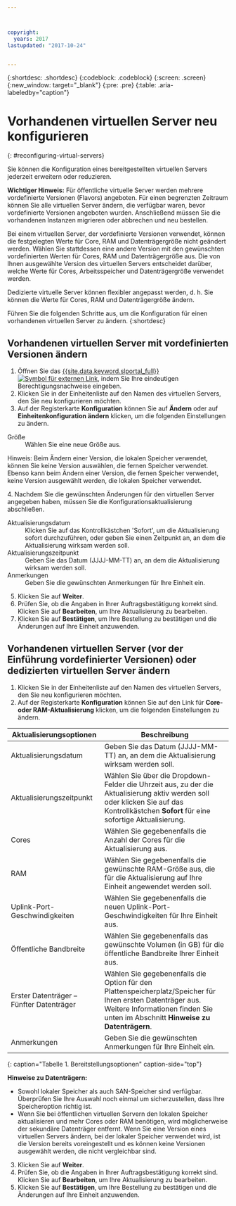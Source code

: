 ```yaml
---



copyright:
  years: 2017
lastupdated: "2017-10-24"


---
```


{:shortdesc: .shortdesc}
{:codeblock: .codeblock}
{:screen: .screen}
{:new_window: target="_blank"}
{:pre: .pre}
{:table: .aria-labeledby="caption"}


# Vorhandenen virtuellen Server neu konfigurieren
{: #reconfiguring-virtual-servers}

Sie können die Konfiguration eines bereitgestellten virtuellen Servers jederzeit erweitern oder reduzieren.  

**Wichtiger Hinweis:** Für öffentliche virtuelle Server werden mehrere vordefinierte Versionen (Flavors) angeboten. Für einen begrenzten Zeitraum können Sie alle virtuellen Server ändern, die verfügbar waren, bevor vordefinierte Versionen angeboten wurden. Anschließend müssen Sie die vorhandenen Instanzen migrieren oder abbrechen und neu bestellen. 

Bei einem virtuellen Server, der vordefinierte Versionen verwendet, können die festgelegten Werte für Core, RAM und Datenträgergröße nicht geändert werden. Wählen Sie stattdessen eine andere Version mit den gewünschten vordefinierten Werten für Cores, RAM und Datenträgergröße aus. Die von Ihnen ausgewählte Version des virtuellen Servers entscheidet darüber, welche Werte für Cores, Arbeitsspeicher und Datenträgergröße verwendet werden.  

Dedizierte virtuelle Server können flexibler angepasst werden, d. h. Sie können die Werte für Cores, RAM und Datenträgergröße ändern.

Führen Sie die folgenden Schritte aus, um die Konfiguration für einen vorhandenen virtuellen Server zu ändern.
{:shortdesc}

## Vorhandenen virtuellen Server mit vordefinierten Versionen ändern
1. Öffnen Sie das [{{site.data.keyword.slportal_full}} ![Symbol für externen Link](../icons/launch-glyph.svg "Symbol für externen Link")](https://control.softlayer.com/), indem Sie Ihre eindeutigen Berechtigungsnachweise eingeben. 
2. Klicken Sie in der Einheitenliste auf den Namen des virtuellen Servers, den Sie neu konfigurieren möchten.
3. Auf der Registerkarte **Konfiguration** können Sie auf **Ändern** oder auf **Einheitenkonfiguration ändern** klicken, um die folgenden Einstellungen zu ändern. 
  <dl>
  <dt>Größe</dt>
  <dd>Wählen Sie eine neue Größe aus.</dd>
  <p><note>Hinweis: Beim Ändern einer Version, die lokalen Speicher verwendet, können Sie keine Version auswählen, die fernen Speicher verwendet. Ebenso kann beim Ändern einer Version, die fernen Speicher verwendet, keine Version ausgewählt werden, die lokalen Speicher verwendet.
  </note></p>
  </dl>
4. Nachdem Sie die gewünschten Änderungen für den virtuellen Server angegeben haben, müssen Sie die Konfigurationsaktualisierung abschließen.
  <dl>
  
  <dt>Aktualisierungsdatum</dt>
  <dd>Klicken Sie auf das Kontrollkästchen 'Sofort', um die Aktualisierung sofort durchzuführen, oder geben Sie einen Zeitpunkt an, an dem die Aktualisierung wirksam werden soll.</dd>

  <dt>Aktualisierungszeitpunkt</dt>
  <dd>Geben Sie das Datum (JJJJ-MM-TT) an, an dem die Aktualisierung wirksam werden soll.</dd>

  <dt>Anmerkungen</dt>
  <dd>Geben Sie die gewünschten Anmerkungen für Ihre Einheit ein. </dd>
  </dl>

5. Klicken Sie auf **Weiter**.
6. Prüfen Sie, ob die Angaben in Ihrer Auftragsbestätigung korrekt sind.  Klicken Sie auf **Bearbeiten**, um Ihre Aktualisierung zu bearbeiten.
7. Klicken Sie auf **Bestätigen**, um Ihre Bestellung zu bestätigen und die Änderungen auf Ihre Einheit anzuwenden.

## Vorhandenen virtuellen Server (vor der Einführung vordefinierter Versionen) oder dedizierten virtuellen Server ändern
1. Klicken Sie in der Einheitenliste auf den Namen des virtuellen Servers, den Sie neu konfigurieren möchten.
2. Auf der Registerkarte **Konfiguration** können Sie auf den Link für **Core- oder RAM-Aktualisierung** klicken, um die folgenden Einstellungen zu ändern. 
  
|   Aktualisierungsoptionen       |  Beschreibung                                                                                                |
| ----------------------- | ----------------------------------------------------------------------------------------------------------- |
| Aktualisierungsdatum            | Geben Sie das Datum (JJJJ-MM-TT) an, an dem die Aktualisierung wirksam werden soll.                                                |
| Aktualisierungszeitpunkt            | Wählen Sie über die Dropdown-Felder die Uhrzeit aus, zu der die Aktualisierung aktiv werden soll oder klicken Sie auf das Kontrollkästchen **Sofort** für eine sofortige Aktualisierung.                                                                                        |
| Cores                   | Wählen Sie gegebenenfalls die Anzahl der Cores für die Aktualisierung aus. |
| RAM                     | Wählen Sie gegebenenfalls die gewünschte RAM-Größe aus, die für die Aktualisierung auf Ihre Einheit angewendet werden soll.   |
| Uplink-Port-Geschwindigkeiten      | Wählen Sie gegebenenfalls die neuen Uplink-Port-Geschwindigkeiten für Ihre Einheit aus. |
| Öffentliche Bandbreite        | Wählen Sie gegebenenfalls das gewünschte Volumen (in GB) für die öffentliche Bandbreite Ihrer Einheit aus.   |
| Erster Datenträger – Fünfter Datenträger | Wählen Sie gegebenenfalls die Option für den Plattenspeicherplatz/Speicher für Ihren ersten Datenträger aus. Weitere Informationen finden Sie unten im Abschnitt **Hinweise zu Datenträgern**.                                                                                                                               |
| Anmerkungen                   | Geben Sie die gewünschten Anmerkungen für Ihre Einheit ein.                                                                 |
{: caption="Tabelle 1. Bereitstellungsoptionen" caption-side="top"}   
  
  **Hinweise zu Datenträgern:**
  * Sowohl lokaler Speicher als auch SAN-Speicher sind verfügbar.  Überprüfen Sie Ihre Auswahl noch einmal um sicherzustellen, dass Ihre Speicheroption richtig ist.
  * Wenn Sie bei öffentlichen virtuellen Servern den lokalen Speicher aktualisieren und mehr Cores oder RAM benötigen, wird möglicherweise der sekundäre Datenträger entfernt. Wenn Sie eine Version eines virtuellen Servers ändern, bei der lokaler Speicher verwendet wird, ist die Version bereits voreingestellt und es können keine Versionen ausgewählt werden, die nicht vergleichbar sind.
3. Klicken Sie auf **Weiter**.
4. Prüfen Sie, ob die Angaben in Ihrer Auftragsbestätigung korrekt sind.  Klicken Sie auf **Bearbeiten**, um Ihre Aktualisierung zu bearbeiten.
5. Klicken Sie auf **Bestätigen**, um Ihre Bestellung zu bestätigen und die Änderungen auf Ihre Einheit anzuwenden.
